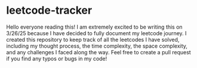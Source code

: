 # leetcode-tracker
Hello everyone reading this! I am extremely excited to be writing this on 3/26/25 because I have decided to fully document my leetcode journey. I created this repository to keep track of all the leetcodes I have solved, including my thought process, the time complexity, the space complexity, and any challenges I faced along the way. Feel free to create a pull request if you find any typos or bugs in my code!
